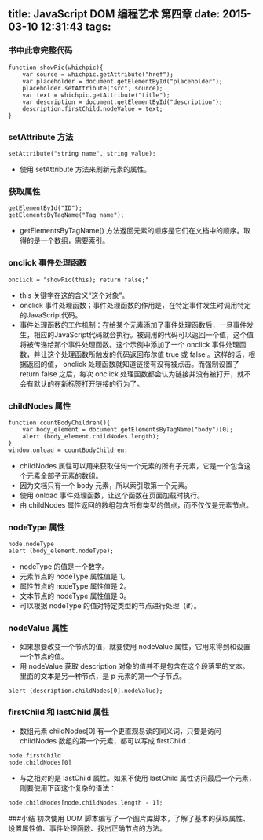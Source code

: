 title: JavaScript DOM 编程艺术 第四章
date: 2015-03-10 12:31:43
tags:
---
### 书中此章完整代码

```
function showPic(whichpic){
    var source = whichpic.getAttribute("href");
    var placeholder = document.getElementById("placeholder");
    placeholder.setAttribute("src", source);
    var text = whichpic.getAttribute("title");
    var description = document.getElementById("description");
    description.firstChild.nodeValue = text;
}
```

### setAttribute 方法
```
setAttribute("string name", string value);
```
- 使用 setAttribute 方法来刷新元素的属性。

### 获取属性
```
getElementById("ID");
getElementsByTagName("Tag name");
```
- getElementsByTagName() 方法返回元素的顺序是它们在文档中的顺序。取得的是一个数组，需要索引。

<!--more-->

### onclick 事件处理函数
```
onclick = "showPic(this); return false;"
```
- this 关键字在这的含义“这个对象”。
- onclick 事件处理函数；事件处理函数的作用是，在特定事件发生时调用特定的JavaScript代码。
- 事件处理函数的工作机制：在给某个元素添加了事件处理函数后，一旦事件发生，相应的JavaScript代码就会执行。被调用的代码可以返回一个值，这个值将被传递给那个事件处理函数。这个示例中添加了一个 onclick 事件处理函数，并让这个处理函数所触发的代码返回布尔值 true 或 false 。这样的话，根据返回的值， onclick 处理函数就知道链接有没有被点击。而强制设置了 return false 之后，每次 onclick 处理函数都会认为链接并没有被打开，就不会有默认的在新标签打开链接的行为了。

### childNodes 属性
```
function countBodyChildren(){
    var body_element = document.getElementsByTagName("body")[0];
    alert (body_element.childNodes.length);
}
window.onload = countBodyChildren;
```
- childNodes 属性可以用来获取任何一个元素的所有子元素，它是一个包含这个元素全部子元素的数组。
- 因为文档只有一个 body 元素，所以索引取第一个元素。
- 使用 onload 事件处理函数，让这个函数在页面加载时执行。
- 由 childNodes 属性返回的数组包含所有类型的借点，而不仅仅是元素节点。

### nodeType 属性
```
node.nodeType
alert (body_element.nodeType);
```
- nodeType 的值是一个数字。
- 元素节点的 nodeType 属性值是 1。
- 属性节点的 nodeType 属性值是 2。
- 文本节点的 nodeType 属性值是 3。
- 可以根据 nodeType 的值对特定类型的节点进行处理（if）。

### nodeValue 属性
- 如果想要改变一个节点的值，就要使用 nodeValue 属性，它用来得到和设置一个节点的值。
- 用 nodeValue 获取 description 对象的值并不是包含在这个段落里的文本。里面的文本是另一种节点，是 p 元素的第一个子节点。
```
alert (description.childNodes[0].nodeValue);
```

### firstChild 和 lastChild 属性
- 数组元素 childNodes[0] 有一个更直观易读的同义词，只要是访问 childNodes 数组的第一个元素，都可以写成 firstChild：
```
node.firstChild
node.childNodes[0]
```
- 与之相对的是 lastChild 属性。如果不使用 lastChild 属性访问最后一个元素，则要使用下面这个复杂的语法：
```
node.childNodes[node.childNodes.length - 1];
```

###小结
初次使用 DOM 脚本编写了一个图片库脚本，了解了基本的获取属性、设置属性值、事件处理函数、找出正确节点的方法。
